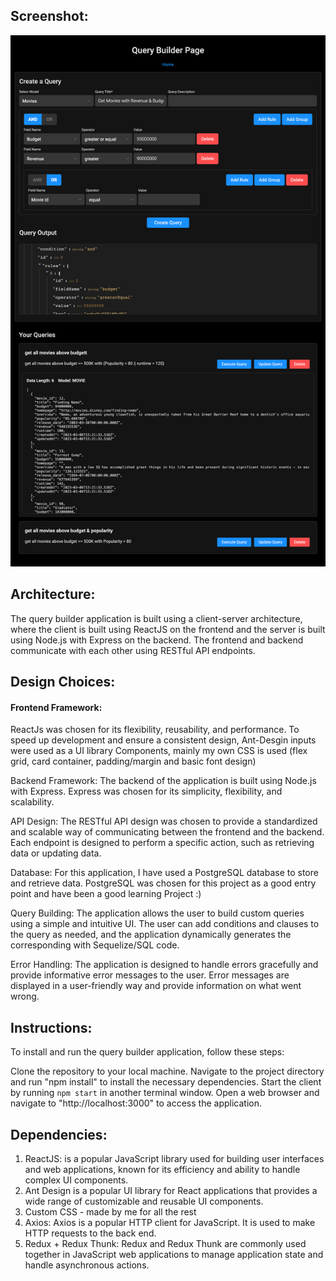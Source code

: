 ## Screenshot:
![](screencapture-localhost-3000-2023-03-08-00_00_56.png)

## Architecture:

The query builder application is built using a client-server architecture, where the client is built using ReactJS on the frontend and the server is built using Node.js with Express on the backend. The frontend and backend communicate with each other using RESTful API endpoints.

## Design Choices:

#### Frontend Framework: 
ReactJs was chosen for its flexibility, reusability, and performance.
To speed up development and ensure a consistent design, Ant-Desgin inputs were used as a UI library Components, mainly my own CSS is used (flex grid, card container, padding/margin and basic font design)

Backend Framework: The backend of the application is built using Node.js with Express. Express was chosen for its simplicity, flexibility, and scalability.

API Design: 
The RESTful API design was chosen to provide a standardized and scalable way of communicating between the frontend and the backend. Each endpoint is designed to perform a specific action, such as retrieving data or updating data.

Database: 
For this application, I have used a PostgreSQL database to store and retrieve data. PostgreSQL was chosen for this project as a good entry point and have been a good learning Project :)

Query Building: 
The application allows the user to build custom queries using a simple and intuitive UI. The user can add conditions and clauses to the query as needed, and the application dynamically generates the corresponding with Sequelize/SQL code.

Error Handling: 
The application is designed to handle errors gracefully and provide informative error messages to the user. Error messages are displayed in a user-friendly way and provide information on what went wrong.

## Instructions:

To install and run the query builder application, follow these steps:

Clone the repository to your local machine.
Navigate to the project directory and run "npm install" to install the necessary dependencies.
Start the client by running `npm start` in another terminal window.
Open a web browser and navigate to "http://localhost:3000" to access the application.

## Dependencies:

1. ReactJS: is a popular JavaScript library used for building user interfaces and web applications, known for its efficiency and ability to handle complex UI components.
2. Ant Design is a popular UI library for React applications that provides a wide range of customizable and reusable UI components.
3. Custom CSS - made by me for all the rest
4. Axios: Axios is a popular HTTP client for JavaScript. It is used to make HTTP requests to the back end.
5. Redux + Redux Thunk: Redux and Redux Thunk are commonly used together in JavaScript web applications to manage application state and handle asynchronous actions.
